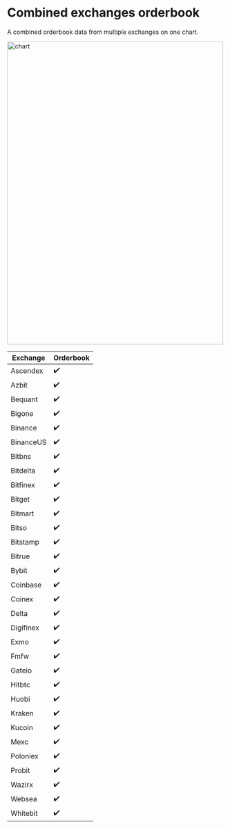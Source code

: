 # Combined exchanges orderbook
A combined orderbook data from multiple exchanges on one chart.

<img src="https://github.com/NotDev1/combined-orderbook-exchanges/assets/163204762/52718556-31b5-4e4b-b547-5d3a58856060" alt="chart" width="500" height="700">




| Exchange  | Orderbook |
|-----------|-----------|
| Ascendex  | ✔️        |
| Azbit     | ✔️        |
| Bequant   | ✔️        |
| Bigone    | ✔️        |
| Binance   | ✔️        |
| BinanceUS | ✔️        |
| Bitbns    | ✔️        |
| Bitdelta  | ✔️        |
| Bitfinex  | ✔️        |
| Bitget    | ✔️        |
| Bitmart   | ✔️        |
| Bitso     | ✔️        |
| Bitstamp  | ✔️        |
| Bitrue    | ✔️        |
| Bybit     | ✔️        |
| Coinbase  | ✔️        |
| Coinex    | ✔️        |
| Delta     | ✔️        |
| Digifinex | ✔️        |
| Exmo      | ✔️        |
| Fmfw      | ✔️        |
| Gateio    | ✔️        |
| Hitbtc    | ✔️        |
| Huobi     | ✔️        |
| Kraken    | ✔️        |
| Kucoin    | ✔️        |
| Mexc      | ✔️        |
| Poloniex  | ✔️        |
| Probit    | ✔️        |
| Wazirx    | ✔️        |
| Websea    | ✔️        |
| Whitebit  | ✔️        |

